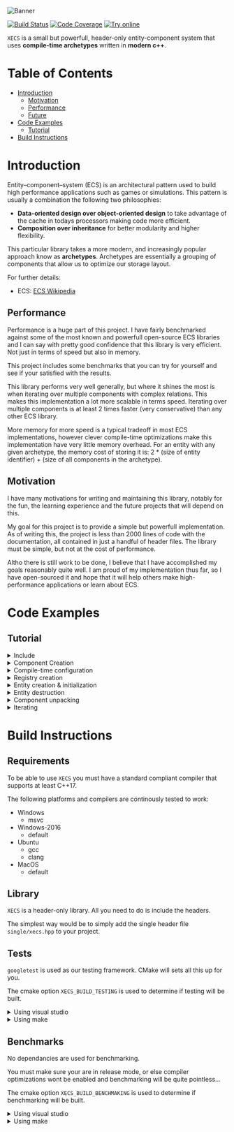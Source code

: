 ![Banner](https://user-images.githubusercontent.com/49959920/104272813-f2ff8d00-546b-11eb-8128-90c5ef943f14.png)

[![Build Status](https://github.com/MathieuDonofrio/xecs/workflows/build/badge.svg)](https://github.com/MathieuDonofrio/xecs/actions)
[![Code Coverage](https://codecov.io/gh/MathieuDonofrio/xecs/branch/master/graph/badge.svg?token=1KD29OJ244)](https://codecov.io/gh/MathieuDonofrio/xecs)
[![Try online](https://img.shields.io/badge/try-online-brightgreen)](https://godbolt.org/z/fPnr5x)

`XECS` is a small but powerfull, header-only entity-component system that uses **compile-time archetypes** written in **modern c++**. 

# Table of Contents

* [Introduction](#introduction)
  * [Motivation](#implementation)
  * [Performance](#performance)
  * [Future](#future)
* [Code Examples](#code-examples)
  * [Tutorial](#tutorial)
* [Build Instructions](#build-instructions)

# Introduction

Entity–component–system (ECS) is an architectural pattern used to build high performance applications such as games or simulations. This pattern is usually a combination the following two philosophies:

* **Data-oriented design over object-oriented design** to take advantage of the cache in todays processors making code more efficient.
* **Composition over inheritance** for better modularity and higher flexibility.

This particular library takes a more modern, and increasingly popular approach know as **archetypes**. Archetypes are essentially a grouping of components that allow us to optimize our storage layout. 

For further details:

* ECS: [ECS Wikipedia](https://en.wikipedia.org/wiki/Entity_component_system)

## Performance

Performance is a huge part of this project. I have fairly benchmarked against some of the most known and powerfull open-source ECS libraries and I can say with pretty good confidence that this library is very efficient. Not just in terms of speed but also in memory. 

This project includes some benchmarks that you can try for yourself and see if your satisfied with the results.

This library performs very well generally, but where it shines the most is when iterating over multiple components with complex relations. This makes this implementation a lot more scalable in terms speed. Iterating over multiple components is at least 2 times faster (very conservative) than any other ECS library.

More memory for more speed is a typical tradeoff in most ECS implementations, however clever compile-time optimizations make this implementation have very little memory overhead. For an entity with any given archetype, the memory cost of storing it is: 2 * (size of entity identifier) + (size of all components in the archetype).

## Motivation

I have many motivations for writing and maintaining this library, notably for the fun, the learning experience and the future projects that will depend on this.

My goal for this project is to provide a simple but powerfull implementation. As of writing this, the project is less than 2000 lines of code with the documentation, all contained in just a handful of header files. The library must be simple, but not at the cost of performance.

Altho there is still work to be done, I believe that I have accomplished my goals reasonably quite well. I am proud of my implementation thus far, so I have open-sourced it and hope that it will help others make high-performance applications or learn about ECS.

# Code Examples

## Tutorial

<details>
<summary>Include</summary>

```cpp
#include <xecs.hpp>
```
</details>

<details>
<summary>Component Creation</summary>

Components are simply just structs.

```cpp
struct Position
{
  float x;
  float y;
};

struct Velocity
{
  float x;
  float y;
};

```
</details>

<details>
<summary>Compile-time configuration</summary>

You must first choose a unsigned int type to be your entity type.

```cpp
using entity = uint32_t;
```

You must declare all your archetypes, you can use the builder utility.

```cpp
using archetypes = xecs::archetype_list_builder::
  add<xecs::archetype<Position>>::
  add<xecs::archetype<Position, Velocity>>::
  build;
```
</details>

<details>
<summary>Registry creation</summary>

A registry is where your entities and components are stored and managed.

```cpp
xecs::registry<entity, archetypes> registry;
```

</details>

<details>
<summary>Entity creation & initialization</summary>

Call the create method with all the components that the entity will have (The archetype of the component).

Excample for archetype [Position]:
```cpp
registry.create(Position { 10, 20 });
```

Example for archetype [Position, Velocity]:
```cpp
registry.create(Position { 5, 99 }, Velocity { 3, 5 });
```

</details>

<details>
<summary>Entity destruction</summary>

Call the destroy method and pass the entity.

```cpp
entity entity_to_destroy = registry.create(Position { });

registry.destroy(entity_to_destroy);
```

</details>

<details>
<summary>Component unpacking</summary>

You can call the unpack method to obtain a reference of the component your trying to access.

```cpp
entity entity_to_unpack = registry.create(Position { }, Velocity { });

registry.unpack<Position>(entity_to_unpack) = Position { 1, 1 };
registry.unpack<Velocity>(entity_to_unpack) = Velocity { 2, 2 };
```

</details>

<details>
<summary>Iterating</summary>

Iterate over all entity identifiers

```cpp
registry.for_each([](const auto entity)
{
  /* ... */
});
```

Iterate over all entities with a specified component

```cpp
registry.for_each<Position>([](const auto entity, const auto& position)
{
  /* ... */
});
```

Iterate over all entities with multiple specified component

```cpp
registry.for_each<Position, Velocity>([](const auto entity, const auto& position, const auto& velocity)
{
  /* ... */
});
```

Using a view

```cpp
auto view = registry.view<Position, Velocit>();

view.for_each([](const auto entity, const auto& position, const auto& velocity)
{
  /* ... */
});
```

</details>

# Build Instructions

## Requirements

To be able to use `XECS` you must have a standard compliant compiler that supports at least C++17.

The following platforms and compilers are continously tested to work:

* Windows
  * msvc
* Windows-2016
  * default
* Ubuntu
  * gcc
  * clang
* MacOS
  * default

## Library

`XECS` is a header-only library. All you need to do is include the headers.

The simplest way would be to simply add the single header file `single/xecs.hpp` to your project.

## Tests

`googletest` is used as our testing framework. CMake will sets all this up for you.

The cmake option `XECS_BUILD_TESTING` is used to determine if testing will be built.

<details>
<summary>Using visual studio</summary>

* `cd build`
* `cmake -DXECS_BUILD_TESTING=ON ..`
* Open the generated solution
* Build and run the `test` project

</details>

<details>
<summary>Using make</summary>

* `$ cd build`
* `$ cmake -DXECS_BUILD_TESTING=ON ..`
* `$ make`
* `$ ./test/tests`

</details>

## Benchmarks

No dependancies are used for benchmarking.

You must make sure your are in release mode, or else compiler optimizations wont be enabled and benchmarking will be quite pointless...

The cmake option `XECS_BUILD_BENCHMAKING` is used to determine if benchmarking will be built.

<details>
<summary>Using visual studio</summary>

* `cd build`
* `cmake -XECS_BUILD_BENCHMAKING=ON ..`
* Open the generated solution
* Set your build to release mode
* Build and run the `benchmarks` project

</details>

<details>
<summary>Using make</summary>

* `$ cd build`
* `$ cmake -DCMAKE_BUILD_TYPE=Release -XECS_BUILD_BENCHMAKING=ON ..`
* `$ make`
* `$ ./bench/benchmarks`

</details>


